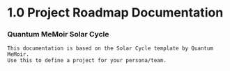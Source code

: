 # 1.0 Project Roadmap Documentation
### Quantum MeMoir Solar Cycle
```
This documentation is based on the Solar Cycle template by Quantum MeMoir. 
Use this to define a project for your persona/team. 
```
